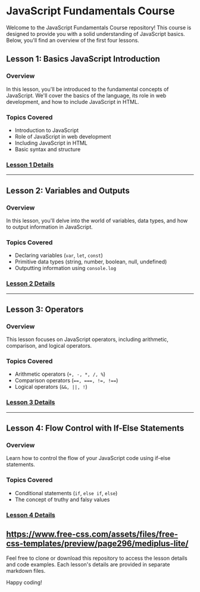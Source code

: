 # JavaScript Fundamentals Course

Welcome to the JavaScript Fundamentals Course repository! This course is designed to provide you with a solid understanding of JavaScript basics. Below, you'll find an overview of the first four lessons.

## Lesson 1: Basics JavaScript Introduction

### Overview
In this lesson, you'll be introduced to the fundamental concepts of JavaScript. We'll cover the basics of the language, its role in web development, and how to include JavaScript in HTML.

### Topics Covered
- Introduction to JavaScript
- Role of JavaScript in web development
- Including JavaScript in HTML
- Basic syntax and structure

### [Lesson 1 Details](/lessons/lesson-1.md)

---

## Lesson 2: Variables and Outputs

### Overview
In this lesson, you'll delve into the world of variables, data types, and how to output information in JavaScript.

### Topics Covered
- Declaring variables (`var`, `let`, `const`)
- Primitive data types (string, number, boolean, null, undefined)
- Outputting information using `console.log`

### [Lesson 2 Details](/lessons/lesson-2.md)

---

## Lesson 3: Operators

### Overview
This lesson focuses on JavaScript operators, including arithmetic, comparison, and logical operators.

### Topics Covered
- Arithmetic operators (`+, -, *, /, %`)
- Comparison operators (`==, ===, !=, !==`)
- Logical operators (`&&, ||, !`)

### [Lesson 3 Details](/lessons/lesson-3.md)

---

## Lesson 4: Flow Control with If-Else Statements

### Overview
Learn how to control the flow of your JavaScript code using if-else statements.

### Topics Covered
- Conditional statements (`if`, `else if`, `else`)
- The concept of truthy and falsy values

### [Lesson 4 Details](/lessons/lesson-4.md)
https://www.free-css.com/assets/files/free-css-templates/preview/page296/mediplus-lite/
---

Feel free to clone or download this repository to access the lesson details and code examples. Each lesson's details are provided in separate markdown files.

Happy coding!
